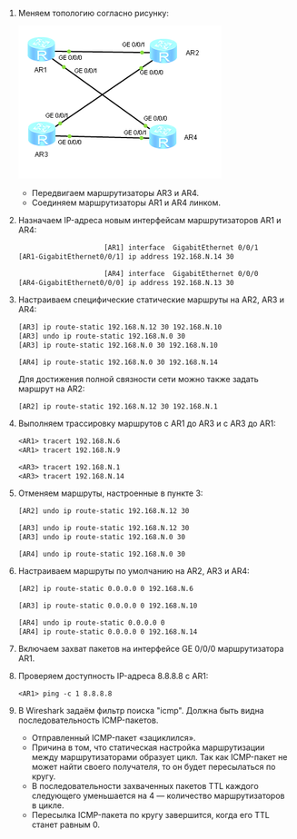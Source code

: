 1. Меняем топологию согласно рисунку:

   ![Lab_03_3.png](Lab_03_3.png)
   
   - Передвигаем маршрутизаторы AR3 и AR4.
   - Соединяем маршрутизаторы AR1 и AR4 линком.

2. Назначаем IP-адреса новым интерфейсам маршрутизаторов AR1 и AR4:

   ```
                        [AR1] interface  GigabitEthernet 0/0/1
   [AR1-GigabitEthernet0/0/1] ip address 192.168.N.14 30
   ```

   ```
                        [AR4] interface  GigabitEthernet 0/0/0
   [AR4-GigabitEthernet0/0/0] ip address 192.168.N.13 30
   ```

3. Настраиваем специфические статические маршруты на AR2, AR3 и AR4:

   ```
   [AR3] ip route-static 192.168.N.12 30 192.168.N.10
   [AR3] undo ip route-static 192.168.N.0 30
   [AR3] ip route-static 192.168.N.0 30 192.168.N.10
   ```

   ```
   [AR4] ip route-static 192.168.N.0 30 192.168.N.14
   ```

   Для достижения полной связности сети можно также задать маршрут на AR2:

   ```
   [AR2] ip route-static 192.168.N.12 30 192.168.N.1
   ```

4. Выполняем трассировку маршрутов с AR1 до AR3 и с AR3 до AR1:

   ```
   <AR1> tracert 192.168.N.6
   <AR1> tracert 192.168.N.9
   ```

   ```
   <AR3> tracert 192.168.N.1
   <AR3> tracert 192.168.N.14
   ```

5. Отменяем маршруты, настроенные в пункте 3:

   ```
   [AR2] undo ip route-static 192.168.N.12 30
   ```

   ```
   [AR3] undo ip route-static 192.168.N.12 30
   [AR3] undo ip route-static 192.168.N.0 30
   ```

   ```
   [AR4] undo ip route-static 192.168.N.0 30
   ```

6. Настраиваем маршруты по умолчанию на AR2, AR3 и AR4:

   ```
   [AR2] ip route-static 0.0.0.0 0 192.168.N.6
   ```

   ```
   [AR3] ip route-static 0.0.0.0 0 192.168.N.10
   ```

   ```
   [AR4] undo ip route-static 0.0.0.0 0
   [AR4] ip route-static 0.0.0.0 0 192.168.N.14
   ```

7. Включаем захват пакетов на интерфейсе GE 0/0/0 маршрутизатора AR1.

8. Проверяем доступность IP-адреса 8.8.8.8 с AR1:

   ```
   <AR1> ping -c 1 8.8.8.8
   ```

9. В Wireshark задаём фильтр поиска "icmp". Должна быть видна последовательность ICMP-пакетов.

   - Отправленный ICMP-пакет «зациклился».
   - Причина в том, что статическая настройка маршрутизации между маршрутизаторами образует цикл. Так как ICMP-пакет не может найти своего получателя, то он будет пересылаться по кругу.
   - В последовательности захваченных пакетов TTL каждого следующего уменьшается на 4 — количество маршрутизаторов в цикле.
   - Пересылка ICMP-пакета по кругу завершится, когда его TTL станет равным 0.
